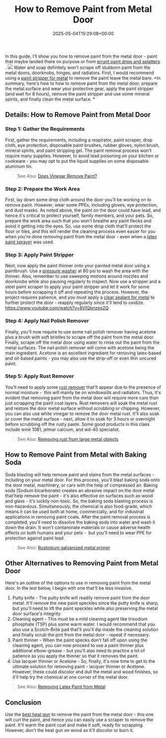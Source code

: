 ﻿---
layout: post
title: How to Remove Paint from Metal Door
date: '2025-05-04T15:29:08+00:00'
categories:
- DIY Paintings
tags: []
slug: /how-to-remove-paint-from-metal-door/
lastmod: 2025-05-07T12:21:27+03:00
---

In this guide, I’ll show you how to remove paint from the metal door - paint that maybe landed there on purpose or from
[errant paint drips and splatters](https://www.artcons.udel.edu/mitra/Documents/MITRA_Mediums_and_Additives.pdf)
.
![](/assets/img/12/Pest-Control.jpg)
Water and soap definitely won't scrape off stubborn paint from the metal doors, doorknobs, hinges, and radiators. First, I would recommend using a
[paint stripper for metal](https://pestpolicy.com/best-paint-stripper-for-metal/)
to remove the paint leave the metal bare.
*In summary, here's how to how to remove paint from the metal door; prepare the metal surface and wear your protective gear, apply the paint stripper (and wait for 8 hours), remove the paint stripper and use some mineral spirits, and finally clean the metal surface. *
## Details: How to Remove Paint from Metal Door
### Step 1: Gather the Requirements
First, gather the requirements, including a respirator, paint scraper, drop cloth, eye protection, disposable paint brushes, rubber gloves, nylon brush, mineral spirits, and paint stripping gel.
The paint removal process won't require many supplies. However, to avoid lead poisoning on your kitchen or cookware - you may opt to put the liquid supplies on some disposable aluminum tin.
> See Also:
> [Does Vinegar Remove Paint?](https://pestpolicy.com/does-vinegar-remove-paint/)
### Step 2: Prepare the Work Area
First, lay down some drop cloth around the door you'll be working on to remove paint. However, wear some PPEs, including gloves, eye protection, and dust masks.
As noted above, the paint on the door could have lead, and hence it's critical to protect yourself, family members, and your pets. So, prepare the work area such that you won't breathe any paint flecks and avoid it getting into the eyes.
So, use some drop cloth that'll protect the floor or tiles, and this will render the cleaning process even easier for you when you're done removing paint from the metal door - even when a
[latex paint sprayer](https://pestpolicy.com/best-sprayer-for-latex-paint/)
was used.
### Step 3: Apply Paint Stripper
Next, now apply the paint thinner onto your painted metal door using a paintbrush. Use a
[pressure washer](https://pestpolicy.com/best-pressure-washer/)
at 80 psi to wash the area with the thinner. Also, remember to use sweeping motions around nozzles and doorknobs while also pausing regularly to inspect.
Now use a stripper and a steel paint scraper to apply your paint stripper and let it work for some hours before scrapping it off and repeating the process. However, the project requires patience, and you must apply a
[clear sealant for metal](https://pestpolicy.com/best-sealant-for-metal-roof/)
to further protect the door - reapply regularly since it'll tend to oxidize.
https://www.youtube.com/watch?v=8VIQbnzeq2Q
### Step 4: Apply Nail Polish Remover
Finally, you'll now require to use some nail polish remover having acetone plus a brush with soft bristles to scrape off the paint from the metal door. Finally, scrape off the metal door using water to rinse out the paint from the metal surfaces.
The nail polish remover will come with acetone being the main ingredient. Acetone is an excellent ingredient for removing latex-based and oil-based paints - you may also use the strip-off or even thin uncured paint.
### Step 5: Apply Rust Remover
You'll need to apply some
[rust remover](https://pestpolicy.com/best-rust-remover-for-driveways/)
that'll appear due to the presence of normal moisture -  this will mainly be on windowsills and radiators.
Thus, it's evident that removing paint from the metal door will require more care than just scrapping the paint coat layers.
Rust removers will soak the metal rust and restore the door metal surface without scrubbing or chipping. However, you can also use white vinegar to remove the door metal rust.
It'll also soak or cover the metal surface - next, allow it to soak for 3 hours or overnight before scrubbing off the rusty paste. Some good products in this class include wink 1081, jelmar calcium, and wd-40 specialist.
> See Also:
> [Removing rust from large metal objects](https://pestpolicy.com/how-to-remove-rust-from-large-metal-objects/)
## How to Remove Paint from Metal with Baking Soda
Soda blasting will help remove paint and stains from the metal surfaces - including on your metal door. For this process, you'll blast baking soda onto the door metal, machinery, or cars with the help of compressed air.
Baking soda (Sodium bicarbonate) creates an abrasive impact on the door metal that'help remove the paint - it's also effective on surfaces such as wood and glass - it's luckily non-toxic.
So, the baking soda blasting process is non-hazardous. Simultaneously, the chemical is also food-grade, which means it can be used both at home, commercially, and for industrial applications in removing paint coats.
After the paint removal process is completed, you'll need to dissolve the baking soda into water and wash it down the drain. It won't contaminate materials or cause adverse health effects on both humans and your pets -  but you'll need to wear PPE for protection against paint lead.
> See Also:
> [Rustoleum galvanized metal primer](https://pestpolicy.com/rustoleum-galvanized-metal-primer/)
## Other Alternatives to Removing Paint from Metal Door
Here's an outline of the options to use in removing paint from the metal door. In the lest below, I begin with one that'll be less invasive.
1. Putty knife - The putty knife will readily remove paint from the door metal. It'll remove the new paint speckles since the putty knife is sharp, but you'll need to lift the paint speckles while also preserving the metal door surface's integrity.
2. Cleaning agent - This must be a mild cleaning agent like trisodium phosphate (TSP) plus some warm water.
I would recommend that you also use a Scotch-Brite pad that'll you'll dip inside the cleaning solution and finally scrub the pint from the metal door - repeat if necessary.
3. Paint thinner - When the paint specks don't fall off upon using the cleaning agent, you can now proceed to use a paint thinner plus additional elbow-grease - but you'll also need to practice a lot of patience as you apply the thinner so that it removes the paint.
4. Use lacquer thinner or Acetone - So, finally, it's now time to get to the ultimate solution for removing paint - lacquer thinner or Acetone. However, these could discolor and dull the metal and wood finishes, so it'll help try the chemical at one corner of the metal door.
> See Also:
> [Removing Latex Paint from Metal](https://pestpolicy.com/how-to-remove-latex-paint-from-metal/)
## Conclusion
Use the
[best heat gun](https://pestpolicy.com/best-heat-gun-for-removing-paint/)
to remove the paint from the metal door - this one will curl the paint, and hence you can easily use a scraper to remove the paint.
It'll warm the paint coat and make it soft, ready for scrapping. However, don't the heat gun on wood as it'll discolor or burn it.